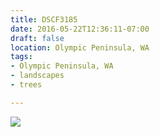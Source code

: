 ```yaml
---
title: DSCF3185
date: 2016-05-22T12:36:11-07:00
draft: false
location: Olympic Peninsula, WA
tags:
- Olympic Peninsula, WA
- landscapes
- trees

---
```

![](https://d17enza3bfujl8.cloudfront.net/DSCF3185.jpg)
